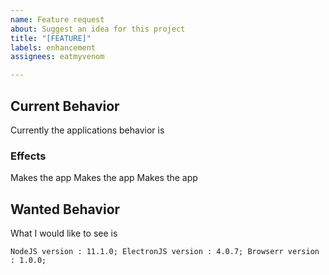 ```yaml
---
name: Feature request
about: Suggest an idea for this project
title: "[FEATURE]"
labels: enhancement
assignees: eatmyvenom

---
```


## Current Behavior
Currently the applications behavior is

### Effects
Makes the app 
Makes the app 
Makes the app 

## Wanted Behavior
What I would like to see is

```NodeJS version : 11.1.0; ElectronJS version : 4.0.7; Browserr version : 1.0.0;```
